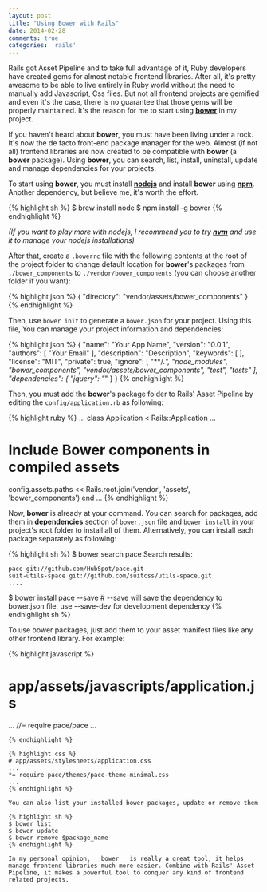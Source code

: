 ```yaml
---
layout: post
title: "Using Bower with Rails"
date: 2014-02-28
comments: true
categories: 'rails'
---
```


Rails got Asset Pipeline and to take full advantage of it, Ruby developers have created gems for almost notable frontend libraries. After all, it's pretty awesome to be able to  live entirely in Ruby world without the need to manually add Javascript, Css files. But not all frontend projects are gemified and even it's the case, there is no guarantee that those gems will be properly maintained. It's the reason for me to start using __[bower](http://bower.io/)__ in my project.

If you haven't heard about __bower__, you must have been living under a rock. It's now the de facto front-end package manager for the web. Almost (if not all) frontend libraries are now created to be compatible with __bower__ (a __bower__ package). Using __bower__, you can search, list, install, uninstall, update and manage dependencies for your projects.

To start using __bower__, you must install __[nodejs](http://nodejs.org/)__ and install __bower__ using __[npm](https://www.npmjs.org/)__. Another dependency, but believe me, it's worth the effort.

{% highlight sh %}
$ brew install node
$ npm install -g bower
{% endhighlight %}

_(If you want to play more with nodejs, I recommend you to try __[nvm](https://github.com/creationix/nvm)__ and use it to manage your nodejs installations)_

After that, create a ```.bowerrc``` file with the following contents at the root of the project folder to change default location for __bower__'s packages from ```./bower_components``` to ```./vendor/bower_components``` (you can choose another folder if you want):

{% highlight json %}
{
  "directory": "vendor/assets/bower_components"
}
{% endhighlight %}

Then, use ```bower init``` to generate a ```bower.json``` for your project. Using this file, You can manage your project information and dependencies:

{% highlight json %}
{
  "name": "Your App Name",
  "version": "0.0.1",
  "authors": [
    "Your Email"
  ],
  "description": "Description",
  "keywords": [
  ],
  "license": "MIT",
  "private": true,
  "ignore": [
    "**/.*",
    "node_modules",
    "bower_components",
    "vendor/assets/bower_components",
    "test",
    "tests"
  ],
  "dependencies": {
    "jquery": "*"
  }
}
{% endhighlight %}

Then, you must add the __bower__'s package folder to Rails' Asset Pipeline by editing the ```config/application.rb``` as following:

{% highlight ruby %}
...
class Application < Rails::Application
  ...
  # Include Bower components in compiled assets
  config.assets.paths << Rails.root.join('vendor', 'assets', 'bower_components')
end
...
{% endhighlight %}

Now, __bower__ is already at your command. You can search for packages, add them in __dependencies__ section of ```bower.json``` file and ```bower install``` in your project's root folder to install all of them. Alternatively, you can install each package separately as following:

{% highlight sh %}
$ bower search pace
Search results:

    pace git://github.com/HubSpot/pace.git
    suit-utils-space git://github.com/suitcss/utils-space.git
    ....
$ bower install pace --save # --save will save the dependency to bower.json file, use --save-dev for development dependency
{% endhighlight sh %}

To use bower packages, just add them to your asset manifest files like any other frontend library. For example:

{% highlight javascript %}
# app/assets/javascripts/application.js
...
//= require pace/pace
...
```
{% endhighlight %}

{% highlight css %}
# app/assets/stylesheets/application.css
...
*= require pace/themes/pace-theme-minimal.css
...
{% endhighlight %}

You can also list your installed bower packages, update or remove them

{% highlight sh %}
$ bower list
$ bower update
$ bower remove $package_name
{% endhighlight %}

In my personal opinion, __bower__ is really a great tool, it helps manage frontend libraries much more easier. Combine with Rails' Asset Pipeline, it makes a powerful tool to conquer any kind of frontend related projects.
